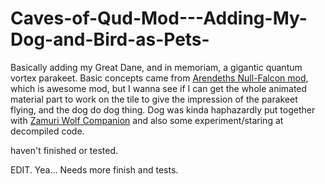 # Caves-of-Qud-Mod---Adding-My-Dog-and-Bird-as-Pets-
Basically adding my Great Dane, and in memoriam, a gigantic quantum vortex parakeet.
Basic concepts came from [Arendeths Null-Falcon mod](https://steamcommunity.com/sharedfiles/filedetails/?id=2626636825), which is awesome mod, but I wanna see if I can get the whole animated material part to work on the tile to give the impression of the parakeet flying, and the dog do dog thing.  Dog was kinda haphazardly put together with [Zamuri Wolf Companion](https://steamcommunity.com/workshop/browse/?appid=333640&searchtext=zamuri&childpublishedfileid=0&browsesort=textsearch&section=items&created_date_range_filter_start=0&created_date_range_filter_end=0&updated_date_range_filter_start=0&updated_date_range_filter_end=0) and also some experiment/staring at decompiled code.

haven't finished or tested.

EDIT.  Yea... Needs more finish and tests.
